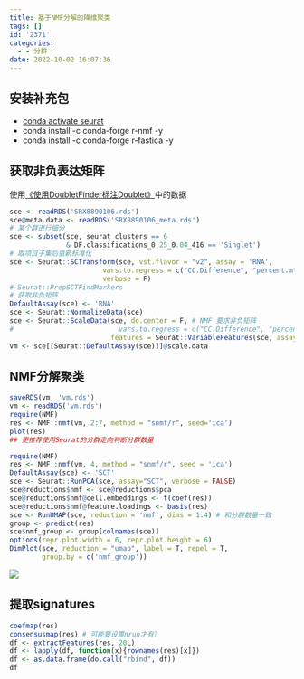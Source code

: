 ```yaml
---
title: 基于NMF分解的降维聚类
tags: []
id: '2371'
categories:
  - - 分群
date: 2022-10-02 16:07:36
---
```


## 安装补充包

*   [conda activate seurat](https://occdn.limour.top/2366.html)
*   conda install -c conda-forge r-nmf -y
*   conda install -c conda-forge r-fastica -y

## 获取非负表达矩阵

使用[《使用DoubletFinder标注Doublet》](https://occdn.limour.top/2369.html)中的数据

```R
sce <- readRDS('SRX8890106.rds')
sce@meta.data <- readRDS('SRX8890106_meta.rds')
# 某个群进行细分
sce <- subset(sce, seurat_clusters == 6 
              & DF.classifications_0.25_0.04_416 == 'Singlet')
# 取项目子集后重新标准化
sce <- Seurat::SCTransform(sce, vst.flavor = "v2", assay = 'RNA', 
                       vars.to.regress = c("CC.Difference", "percent.mt", "percent.rp"),
                       verbose = F)
# Seurat::PrepSCTFindMarkers
# 获取非负矩阵
DefaultAssay(sce) <- 'RNA'
sce <- Seurat::NormalizeData(sce)
sce <- Seurat::ScaleData(sce, do.center = F, # NMF 要求非负矩阵
#                          vars.to.regress = c("CC.Difference", "percent.mt", "percent.rp"),
                         features = Seurat::VariableFeatures(sce, assay = 'SCT'))
vm <- sce[[Seurat::DefaultAssay(sce)]]@scale.data
```

## NMF分解聚类

```R
saveRDS(vm, 'vm.rds')
vm <- readRDS('vm.rds')
require(NMF)
res <- NMF::nmf(vm, 2:7, method = "snmf/r", seed='ica')
plot(res)
## 更推荐使用Seurat的分群走向判断分群数量
```

```R
require(NMF)
res <- NMF::nmf(vm, 4, method = "snmf/r", seed = 'ica') 
DefaultAssay(sce) <- 'SCT'
sce <- Seurat::RunPCA(sce, assay="SCT", verbose = FALSE)
sce@reductions$nmf <- sce@reductions$pca
sce@reductions$nmf@cell.embeddings <- t(coef(res))    
sce@reductions$nmf@feature.loadings <- basis(res) 
sce <- RunUMAP(sce, reduction = 'nmf', dims = 1:4) # 和分群数量一致
group <- predict(res)
sce$nmf_group <- group[colnames(sce)]
options(repr.plot.width = 6, repr.plot.height = 6)
DimPlot(sce, reduction = "umap", label = T, repel = T,
        group.by = c('nmf_group'))
```

![](https://img-cdn.limour.top/2022/10/02/6339443a6fa0e.png)

## **提取**signatures

```R
coefmap(res)
consensusmap(res) # 可能要设置nrun才有?
df <- extractFeatures(res, 20L)
df <- lapply(df, function(x){rownames(res)[x]})
df <- as.data.frame(do.call("rbind", df))
df
```